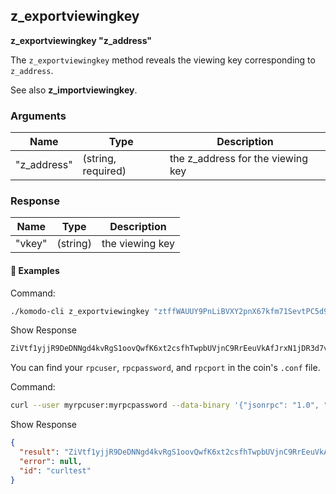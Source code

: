 ## z_exportviewingkey

**z_exportviewingkey "z_address"**

The `z_exportviewingkey` method reveals the viewing key corresponding to `z_address`.

See also **z_importviewingkey**.

### Arguments

| Name        | Type               | Description                       |
| ----------- | ------------------ | --------------------------------- |
| "z_address" | (string, required) | the z_address for the viewing key |

### Response

| Name   | Type     | Description     |
| ------ | -------- | --------------- |
| "vkey" | (string) | the viewing key |

#### 📌 Examples

Command:

```bash
./komodo-cli z_exportviewingkey "ztffWAUUY9PnLiBVXY2pnX67kfm71SevtPC5d9LLM3xZqehy4XxV1FeyxPWcHGTiCd7GtQ17gk5jDTQxhHB13K1A7HT6hZH"
```

Show Response

```bash
ZiVtf1yjjR9DeDNNgd4kvRgS1oovQwfK6xt2csfhTwpbUVjnC9RrEeuVkAfJrxN1jDR3d7vR6XmLne4vC9SCYR5F9XMzW19VJ
```

You can find your `rpcuser`, `rpcpassword`, and `rpcport` in the coin's `.conf` file.

Command:

```bash
curl --user myrpcuser:myrpcpassword --data-binary '{"jsonrpc": "1.0", "id":"curltest", "method": "z_exportviewingkey", "params": ["ztffWAUUY9PnLiBVXY2pnX67kfm71SevtPC5d9LLM3xZqehy4XxV1FeyxPWcHGTiCd7GtQ17gk5jDTQxhHB13K1A7HT6hZH"] }' -H 'content-type: text/plain;' http://127.0.0.1:myrpcport/
```

Show Response

```json
{
  "result": "ZiVtf1yjjR9DeDNNgd4kvRgS1oovQwfK6xt2csfhTwpbUVjnC9RrEeuVkAfJrxN1jDR3d7vR6XmLne4vC9SCYR5F9XMzW19VJ",
  "error": null,
  "id": "curltest"
}
```